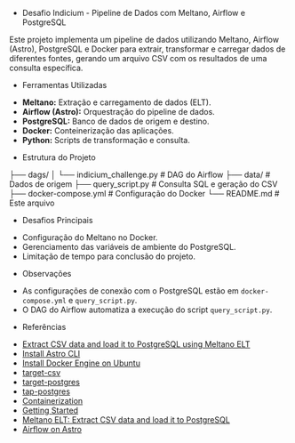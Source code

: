 - Desafio Indicium - Pipeline de Dados com Meltano, Airflow e PostgreSQL

Este projeto implementa um pipeline de dados utilizando Meltano, Airflow (Astro), PostgreSQL e Docker para extrair, transformar e carregar dados de diferentes fontes, gerando um arquivo CSV com os resultados de uma consulta específica.

- Ferramentas Utilizadas

* **Meltano:** Extração e carregamento de dados (ELT).
* **Airflow (Astro):** Orquestração do pipeline de dados.
* **PostgreSQL:** Banco de dados de origem e destino.
* **Docker:** Conteinerização das aplicações.
* **Python:** Scripts de transformação e consulta.

- Estrutura do Projeto

├── dags/
│   └── indicium_challenge.py  # DAG do Airflow
├── data/                     # Dados de origem
├── query_script.py            # Consulta SQL e geração do CSV
├── docker-compose.yml         # Configuração do Docker
└── README.md                 # Este arquivo


- Desafios Principais

* Configuração do Meltano no Docker.
* Gerenciamento das variáveis de ambiente do PostgreSQL.
* Limitação de tempo para conclusão do projeto.

- Observações

* As configurações de conexão com o PostgreSQL estão em `docker-compose.yml` e `query_script.py`.
* O DAG do Airflow automatiza a execução do script `query_script.py`.

- Referências

* [Extract CSV data and load it to PostgreSQL using Meltano ELT](https://dev.to/zompro/extract-csv-data-and-load-it-to-postgresql-using-meltano-elt-4ipf)
* [Install Astro CLI](https://www.astronomer.io/docs/astro/cli/install-cli/?tab=linux)
* [Install Docker Engine on Ubuntu](https://docs.docker.com/engine/install/ubuntu/)
* [target-csv](https://github.com/MeltanoLabs/target-csv)
* [target-postgres](https://github.com/MeltanoLabs/target-postgres)
* [tap-postgres](https://github.com/MeltanoLabs/tap-postgres)
* [Containerization](https://docs.meltano.com/guide/containerization/)
* [Getting Started](https://docs.meltano.com/getting-started/)
* [Meltano ELT: Extract CSV data and load it to PostgreSQL](https://www.youtube.com/watch?v=01MR38eDXz8)
* [Airflow on Astro](https://www.youtube.com/watch?v=CGxxVj13sOs)
